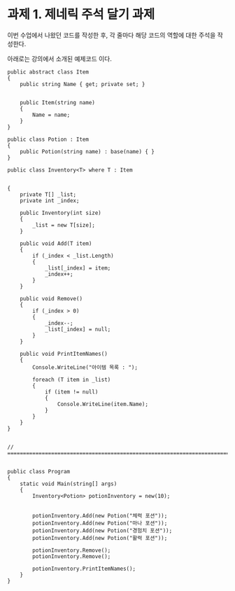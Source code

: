 # 과제 1. 제네릭 주석 달기 과제

이번 수업에서 나왔던 코드를 작성한 후, 각 줄마다 해당 코드의 역할에 대한 주석을 작성한다.

아래로는 강의에서 소개된 예제코드 이다.


    public abstract class Item
    {
        public string Name { get; private set; } 
                                                

        public Item(string name)
        {
            Name = name;
        }
    }

    public class Potion : Item
    {
        public Potion(string name) : base(name) { } 
    }

    public class Inventory<T> where T : Item 
                                           
                                         
    {
        private T[] _list;
        private int _index; 

        public Inventory(int size)
        {
            _list = new T[size];
        }

        public void Add(T item) 
        {
            if (_index < _list.Length) 
            {
                _list[_index] = item;
                _index++;  
            }
        }

        public void Remove()
        {
            if (_index > 0)
            {
                _index--; 
                _list[_index] = null; 
            }
        }

        public void PrintItemNames() 
        {
            Console.WriteLine("아이템 목록 : ");

            foreach (T item in _list)
            {
                if (item != null) 
                {
                    Console.WriteLine(item.Name);
                }
            }
        }
    }


    // =====================================================================================


    public class Program
    {
        static void Main(string[] args)
        {
            Inventory<Potion> potionInventory = new(10); 
                                             

            potionInventory.Add(new Potion("체력 포션"));
            potionInventory.Add(new Potion("마나 포션"));
            potionInventory.Add(new Potion("경험치 포션"));
            potionInventory.Add(new Potion("활력 포션"));

            potionInventory.Remove();
            potionInventory.Remove();

            potionInventory.PrintItemNames(); 
        }
    }
